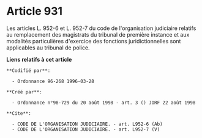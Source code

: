 # Article 931

Les articles L. 952-6 et L. 952-7 du code de l'organisation judiciaire relatifs au remplacement des magistrats du tribunal de
première instance et aux modalités particulières d'exercice des fonctions juridictionnelles sont applicables au tribunal de
police.

**Liens relatifs à cet article**

	**Codifié par**:

	  - Ordonnance 96-268 1996-03-28

	**Créé par**:

	  - Ordonnance n°98-729 du 20 août 1998 - art. 3 () JORF 22 août 1998

	**Cite**:

	  - CODE DE L'ORGANISATION JUDICIAIRE. - art. L952-6 (Ab)
	  - CODE DE L'ORGANISATION JUDICIAIRE. - art. L952-7 (V)
